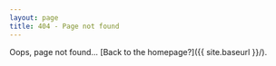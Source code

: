 ```yaml
---
layout: page
title: 404 - Page not found
---
```


Oops, page not found... [Back to the homepage?]({{ site.baseurl }}/).
